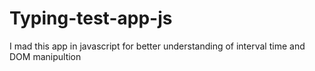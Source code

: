 # Typing-test-app-js
I mad this app in javascript for better understanding of interval time and DOM manipultion
